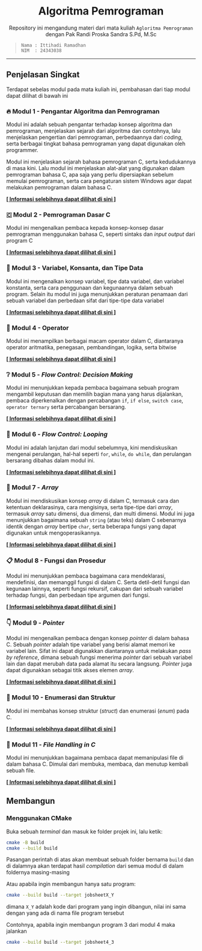 <div align='center'>

   # Algoritma Pemrograman

   Repository ini mengandung materi dari mata kuliah `Agloritma Pemrograman`
   dengan Pak Randi Proska Sandra S.Pd, M.Sc

</div>

> ```
> Nama : Ittihadi Ramadhan
> NIM  : 24343038
> ```

---

## Penjelasan Singkat

Terdapat sebelas modul pada mata kuliah ini, pembahasan dari tiap modul dapat
dilihat di bawah ini

### 🔥 Modul 1 - Pengantar Algoritma dan Pemrograman

Modul ini adalah sebuah pengantar terhadap konsep algoritma dan pemrograman,
menjelaskan sejarah dari algoritma dan contohnya, lalu menjelaskan pengertian
dari pemrograman, perbedaannya dari _coding_, serta berbagai tingkat bahasa
pemrograman yang dapat digunakan oleh programmer.

Modul ini menjelaskan sejarah bahasa pemrograman C, serta kedudukannya
di masa kini. Lalu modul ini menjelaskan alat-alat yang digunakan dalam
pemrograman bahasa C, apa saja yang perlu dipersiapkan sebelum memulai
pemrograman, serta cara pengaturan sistem Windows agar dapat melakukan
pemrograman dalam bahasa C.

**[\[ Informasi selebihnya dapat dilihat di
sini \]](Modul%2001%20Pengantar%20Algoritma%20dan%20Pemrograman)**

### 🇨 Modul 2 - Pemrograman Dasar C

Modul ini mengenalkan pembaca kepada konsep-konsep dasar pemrograman
menggunakan bahasa C, seperti sintaks dan _input output_ dari program C

**[\[ Informasi selebihnya dapat dilihat di
sini \]](Modul%2002%20Pemrograman%20Dasar%20C)**

### 💾 Modul 3 - Variabel, Konsanta, dan Tipe Data

Modul ini mengenalkan konsep variabel, tipe data variabel, dan variabel
konstanta, serta cara penggunaan dan kegunaannya dalam sebuah program. Selain
itu modul ini juga menunjukkan peraturan penamaan dari sebuah variabel dan
perbedaan sifat dari tipe-tipe data variabel

**[\[ Informasi selebihnya dapat dilihat di
sini \]](Modul%2003%20Variabel%20Konstanta%20dan%20Tipe%20Data)**

### 📐 Modul 4 - Operator

Modul ini menampilkan berbagai macam operator dalam C, diantaranya operator aritmatika, penegasan, pembandingan, logika, serta bitwise

**[\[ Informasi selebihnya dapat dilihat di sini \]](Modul%2004%20Operator)**

### ❔ Modul 5 - _Flow Control: Decision Making_

Modul ini menunjukkan kepada pembaca bagaimana sebuah program mengambil
keputusan dan memilih bagian mana yang harus dijalankan, pembaca diperkenalkan
dengan percabangan `if`, `if else`, `switch case`, `operator ternary` serta
percabangan bersarang.

**[\[ Informasi selebihnya dapat dilihat di sini
\]](Modul%2005%20Flow%20Control%20Decision%20Making)**

### 🔁 Modul 6 - _Flow Control: Looping_

Modul ini adalah lanjutan dari modul sebelumnya, kini mendiskusikan mengenai
perulangan, hal-hal seperti `for`, `while`, `do while`, dan perulangan
bersarang dibahas dalam modul ini.

**[\[ Informasi selebihnya dapat dilihat di sini
\]](Modul%2006%20Flow%20Control%20Looping)**

### 🔗 Modul 7 - _Array_

Modul ini mendiskusikan konsep _array_ di dalam C, termasuk cara dan ketentuan
deklarasinya, cara mengisinya, serta tipe-tipe dari _array_, termasuk _array_
satu dimensi, dua dimensi, dan multi dimensi. Modul ini juga menunjukkan
bagaimana sebuah `string` (atau teks) dalam C sebenarnya identik dengan _array_
bertipe `char`, serta beberapa fungsi yang dapat digunakan untuk
mengoperasikannya.

**[\[ Informasi selebihnya dapat dilihat di sini \]](Modul%2007%20Array)**

### 📋 Modul 8 - Fungsi dan Prosedur

Modul ini menunjukkan pembaca bagaimana cara mendeklarasi, mendefinisi, dan
memanggil fungsi di dalam C. Serta detil-detil fungsi dan kegunaan lainnya,
seperti fungsi rekursif, cakupan dari sebuah variabel terhadap fungsi, dan
perbedaan tipe argumen dari fungsi.

**[\[ Informasi selebihnya dapat dilihat di sini
\]](Modul%2008%20Fungsi%20dan%20Prosedur)**

### 👇 Modul 9 - _Pointer_

Modul ini mengenalkan pembaca dengan konsep _pointer_ di dalam bahasa C. Sebuah
_pointer_ adalah tipe variabel yang berisi alamat memori ke variabel lain.
Sifat ini dapat digunakkan diantaranya untuk melakukan _pass by reference_,
dimana sebuah fungsi menerima _pointer_ dari sebuah variabel lain dan dapat
merubah data pada alamat itu secara langsung. _Pointer_ juga dapat digunakkan
sebagai titik akses elemen _array_.

**[\[ Informasi selebihnya dapat dilihat di sini \]](Modul%2009%20Pointer)**

### 🧱 Modul 10 - Enumerasi dan Struktur

Modul ini membahas konsep struktur (_struct_) dan enumerasi (_enum_) pada C.

**[\[ Informasi selebihnya dapat dilihat di sini
\]](Modul%2010%20Enumerasi%20dan%20Struktur)**

### 📁 Modul 11 - _File Handling in C_

Modul ini menunjukkan bagaimana pembaca dapat memanipulasi file di dalam bahasa
C. Dimulai dari membuka, membaca, dan menutup kembali sebuah file.

**[\[ Informasi selebihnya dapat dilihat di sini
\]](Modul%2011%20File%20Handling%20in%20C)**

## Membangun

### Menggunakan CMake

Buka sebuah _terminal_ dan masuk ke folder projek ini, lalu ketik:

```sh
cmake -B build
cmake --build build
```

Pasangan perintah di atas akan membuat sebuah folder bernama `build` dan di
dalamnya akan terdapat hasil _compilation_ dari semua modul di dalam foldernya
masing-masing

Atau apabila ingin membangun hanya satu program:

```sh
cmake --build build --target jobsheetX_Y
```

dimana `X_Y` adalah kode dari program yang ingin dibangun, nilai ini sama
dengan yang ada di nama file program tersebut

Contohnya, apabila ingin membangun program 3 dari modul 4 maka jalankan

```sh
cmake --build build --target jobsheet4_3
```
